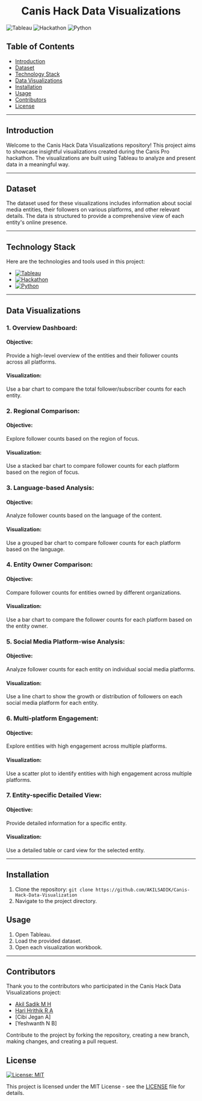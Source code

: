 <h1 align="center">Canis Hack Data Visualizations</h1>

<!-- Badges -->
<p align="center">
  
![Tableau](https://img.shields.io/badge/Tableau-2023.2-blue?logo=tableau)
![Hackathon](https://img.shields.io/badge/Hackathon-Canis%20Pro-orange)
![Python](https://img.shields.io/badge/Python-3.8%20%7C%203.9-blue?logo=python)

</p>

## Table of Contents

- [Introduction](#introduction)
- [Dataset](#dataset)
- [Technology Stack](#technology-stack)
- [Data Visualizations](#data-visualizations)
- [Installation](#installation)
- [Usage](#usage)
- [Contributors](#contributors)
- [License](#license)

---

## Introduction

Welcome to the Canis Hack Data Visualizations repository! This project aims to showcase insightful visualizations created during the Canis Pro hackathon. The visualizations are built using Tableau to analyze and present data in a meaningful way.

---

## Dataset

The dataset used for these visualizations includes information about social media entities, their followers on various platforms, and other relevant details. The data is structured to provide a comprehensive view of each entity's online presence.

---

## Technology Stack

Here are the technologies and tools used in this project:

- [![Tableau](https://img.shields.io/badge/Tableau-2023.2-blue?logo=tableau)](https://www.tableau.com/)
- [![Hackathon](https://img.shields.io/badge/Hackathon-Canis%20Pro-orange)](https://canisprohackathon.com/)
- [![Python](https://img.shields.io/badge/Python-3.8%20%7C%203.9-blue?logo=python)](https://www.python.org/)

---

## Data Visualizations

### 1. Overview Dashboard:

#### Objective:
Provide a high-level overview of the entities and their follower counts across all platforms.

#### Visualization:
Use a bar chart to compare the total follower/subscriber counts for each entity.

### 2. Regional Comparison:

#### Objective:
Explore follower counts based on the region of focus.

#### Visualization:
Use a stacked bar chart to compare follower counts for each platform based on the region of focus.

### 3. Language-based Analysis:

#### Objective:
Analyze follower counts based on the language of the content.

#### Visualization:
Use a grouped bar chart to compare follower counts for each platform based on the language.

### 4. Entity Owner Comparison:

#### Objective:
Compare follower counts for entities owned by different organizations.

#### Visualization:
Use a bar chart to compare the follower counts for each platform based on the entity owner.

### 5. Social Media Platform-wise Analysis:

#### Objective:
Analyze follower counts for each entity on individual social media platforms.

#### Visualization:
Use a line chart to show the growth or distribution of followers on each social media platform for each entity.

### 6. Multi-platform Engagement:

#### Objective:
Explore entities with high engagement across multiple platforms.

#### Visualization:
Use a scatter plot to identify entities with high engagement across multiple platforms.

### 7. Entity-specific Detailed View:

#### Objective:
Provide detailed information for a specific entity.

#### Visualization:
Use a detailed table or card view for the selected entity.

---

<!-- Installation -->
## Installation

1. Clone the repository: `git clone https://github.com/AKILSADIK/Canis-Hack-Data-Visualization`
2. Navigate to the project directory.

<!-- Usage -->
## Usage

1. Open Tableau.
2. Load the provided dataset.
3. Open each visualization workbook.

---

## Contributors

Thank you to the contributors who participated in the Canis Hack Data Visualizations project:

- [Akil Sadik M H](https://github.com/AKILSADIK)
- [Hari Hrithik R A](https://github.com/Rharikrishna02)
- [Cibi Jegan A]
- [Yeshwanth N B]


Contribute to the project by forking the repository, creating a new branch, making changes, and creating a pull request.

## License

[![License: MIT](https://img.shields.io/badge/License-MIT-yellow.svg)](https://opensource.org/licenses/MIT)

This project is licensed under the MIT License - see the [LICENSE](LICENSE) file for details.

